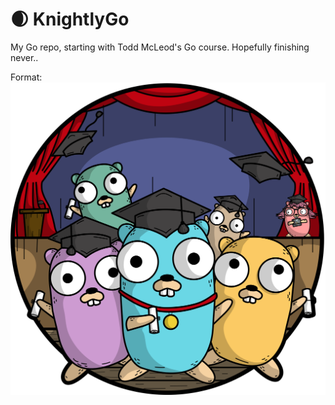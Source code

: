 # :waxing_crescent_moon: KnightlyGo

My Go repo, starting with Todd McLeod's Go course. Hopefully finishing never..

Format: ![gophers](https://github.com/ashleymcnamara/gophers/blob/master/GOPHER_ADADEMY.png?raw=true)

